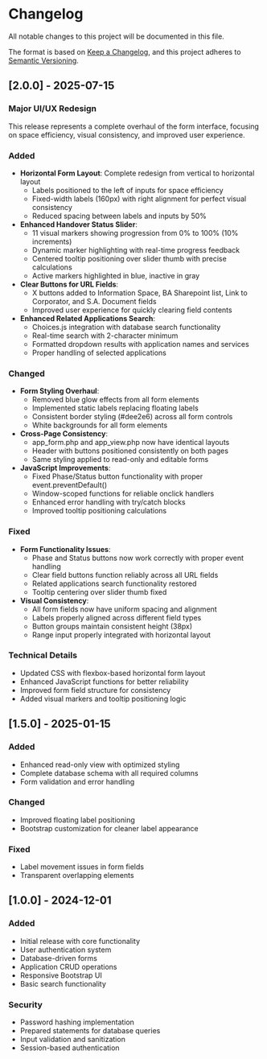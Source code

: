 # Changelog

All notable changes to this project will be documented in this file.

The format is based on [Keep a Changelog](https://keepachangelog.com/en/1.0.0/),
and this project adheres to [Semantic Versioning](https://semver.org/spec/v2.0.0.html).

## [2.0.0] - 2025-07-15

### Major UI/UX Redesign
This release represents a complete overhaul of the form interface, focusing on space efficiency, visual consistency, and improved user experience.

### Added
- **Horizontal Form Layout**: Complete redesign from vertical to horizontal layout
  - Labels positioned to the left of inputs for space efficiency
  - Fixed-width labels (160px) with right alignment for perfect visual consistency
  - Reduced spacing between labels and inputs by 50%
- **Enhanced Handover Status Slider**:
  - 11 visual markers showing progression from 0% to 100% (10% increments)
  - Dynamic marker highlighting with real-time progress feedback
  - Centered tooltip positioning over slider thumb with precise calculations
  - Active markers highlighted in blue, inactive in gray
- **Clear Buttons for URL Fields**:
  - X buttons added to Information Space, BA Sharepoint list, Link to Corporator, and S.A. Document fields
  - Improved user experience for quickly clearing field contents
- **Enhanced Related Applications Search**:
  - Choices.js integration with database search functionality
  - Real-time search with 2-character minimum
  - Formatted dropdown results with application names and services
  - Proper handling of selected applications

### Changed
- **Form Styling Overhaul**:
  - Removed blue glow effects from all form elements
  - Implemented static labels replacing floating labels
  - Consistent border styling (#dee2e6) across all form controls
  - White backgrounds for all form elements
- **Cross-Page Consistency**:
  - app_form.php and app_view.php now have identical layouts
  - Header with buttons positioned consistently on both pages
  - Same styling applied to read-only and editable forms
- **JavaScript Improvements**:
  - Fixed Phase/Status button functionality with proper event.preventDefault()
  - Window-scoped functions for reliable onclick handlers
  - Enhanced error handling with try/catch blocks
  - Improved tooltip positioning calculations

### Fixed
- **Form Functionality Issues**:
  - Phase and Status buttons now work correctly with proper event handling
  - Clear field buttons function reliably across all URL fields
  - Related applications search functionality restored
  - Tooltip centering over slider thumb fixed
- **Visual Consistency**:
  - All form fields now have uniform spacing and alignment
  - Labels properly aligned across different field types
  - Button groups maintain consistent height (38px)
  - Range input properly integrated with horizontal layout

### Technical Details
- Updated CSS with flexbox-based horizontal form layout
- Enhanced JavaScript functions for better reliability
- Improved form field structure for consistency
- Added visual markers and tooltip positioning logic

## [1.5.0] - 2025-01-15

### Added
- Enhanced read-only view with optimized styling
- Complete database schema with all required columns
- Form validation and error handling

### Changed
- Improved floating label positioning
- Bootstrap customization for cleaner label appearance

### Fixed
- Label movement issues in form fields
- Transparent overlapping elements

## [1.0.0] - 2024-12-01

### Added
- Initial release with core functionality
- User authentication system
- Database-driven forms
- Application CRUD operations
- Responsive Bootstrap UI
- Basic search functionality

### Security
- Password hashing implementation
- Prepared statements for database queries
- Input validation and sanitization
- Session-based authentication
